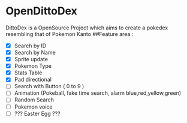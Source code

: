 # OpenDittoDex
DittoDex is a OpenSource Project which aims to create a pokedex resembling that of Pokemon Kanto
##Feature area : 
- [x] Search by ID 
- [x] Search by Name
- [x] Sprite update
- [x] Pokemon Type
- [x] Stats Table
- [x] Pad directional
- [ ] Search with Button ( 0 to 9 )
- [ ] Animation (Pokeball, fake time search, alarm blue,red,yellow,green)
- [ ] Random Search
- [ ] Pokemon voice
- [ ] ??? Easter Egg ???
